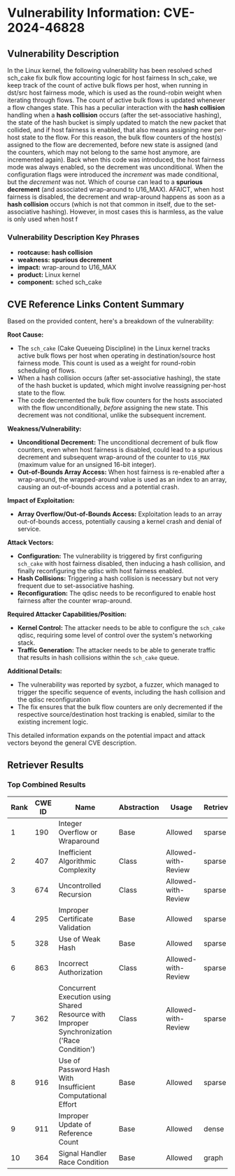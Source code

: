 # Vulnerability Information: CVE-2024-46828

## Vulnerability Description
In the Linux kernel, the following vulnerability has been resolved sched sch_cake fix bulk flow accounting logic for host fairness In sch_cake, we keep track of the count of active bulk flows per host, when running in dst/src host fairness mode, which is used as the round-robin weight when iterating through flows. The count of active bulk flows is updated whenever a flow changes state. This has a peculiar interaction with the **hash collision** handling when a **hash collision** occurs (after the set-associative hashing), the state of the hash bucket is simply updated to match the new packet that collided, and if host fairness is enabled, that also means assigning new per-host state to the flow. For this reason, the bulk flow counters of the host(s) assigned to the flow are decremented, before new state is assigned (and the counters, which may not belong to the same host anymore, are incremented again). Back when this code was introduced, the host fairness mode was always enabled, so the decrement was unconditional. When the configuration flags were introduced the *increment* was made conditional, but the *decrement* was not. Which of course can lead to a **spurious decrement** (and associated wrap-around to U16_MAX). AFAICT, when host fairness is disabled, the decrement and wrap-around happens as soon as a **hash collision** occurs (which is not that common in itself, due to the set-associative hashing). However, in most cases this is harmless, as the value is only used when host f

### Vulnerability Description Key Phrases
- **rootcause:** **hash collision**
- **weakness:** **spurious decrement**
- **impact:** wrap-around to U16_MAX
- **product:** Linux kernel
- **component:** sched sch_cake

## CVE Reference Links Content Summary
Based on the provided content, here's a breakdown of the vulnerability:

**Root Cause:**
- The `sch_cake` (Cake Queueing Discipline) in the Linux kernel tracks active bulk flows per host when operating in destination/source host fairness mode. This count is used as a weight for round-robin scheduling of flows.
- When a hash collision occurs (after set-associative hashing), the state of the hash bucket is updated, which might involve reassigning per-host state to the flow.
- The code decremented the bulk flow counters for the hosts associated with the flow unconditionally, *before* assigning the new state. This decrement was not conditional, unlike the subsequent increment.

**Weakness/Vulnerability:**
- **Unconditional Decrement:** The unconditional decrement of bulk flow counters, even when host fairness is disabled, could lead to a spurious decrement and subsequent wrap-around of the counter to `U16_MAX` (maximum value for an unsigned 16-bit integer).
- **Out-of-Bounds Array Access:** When host fairness is re-enabled after a wrap-around, the wrapped-around value is used as an index to an array, causing an out-of-bounds access and a potential crash.

**Impact of Exploitation:**
- **Array Overflow/Out-of-Bounds Access:** Exploitation leads to an array out-of-bounds access, potentially causing a kernel crash and denial of service.

**Attack Vectors:**
- **Configuration:** The vulnerability is triggered by first configuring `sch_cake` with host fairness disabled, then inducing a hash collision, and finally reconfiguring the qdisc with host fairness enabled.
- **Hash Collisions:** Triggering a hash collision is necessary but not very frequent due to set-associative hashing.
- **Reconfiguration:** The qdisc needs to be reconfigured to enable host fairness after the counter wrap-around.

**Required Attacker Capabilities/Position:**
- **Kernel Control:** The attacker needs to be able to configure the `sch_cake` qdisc, requiring some level of control over the system's networking stack.
- **Traffic Generation:** The attacker needs to be able to generate traffic that results in hash collisions within the `sch_cake` queue.

**Additional Details:**
- The vulnerability was reported by syzbot, a fuzzer, which managed to trigger the specific sequence of events, including the hash collision and the qdisc reconfiguration
- The fix ensures that the bulk flow counters are only decremented if the respective source/destination host tracking is enabled, similar to the existing increment logic.

This detailed information expands on the potential impact and attack vectors beyond the general CVE description.

## Retriever Results

### Top Combined Results

| Rank | CWE ID | Name | Abstraction | Usage  | Retrievers | Individual Scores |
|------|--------|------|-------------|-------|------------|-------------------|
| 1 | 190 | Integer Overflow or Wraparound | Base | Allowed | sparse | 1.280 |
| 2 | 407 | Inefficient Algorithmic Complexity | Class | Allowed-with-Review | sparse | 1.258 |
| 3 | 674 | Uncontrolled Recursion | Class | Allowed-with-Review | sparse | 1.243 |
| 4 | 295 | Improper Certificate Validation | Base | Allowed | sparse | 1.243 |
| 5 | 328 | Use of Weak Hash | Base | Allowed | sparse | 1.235 |
| 6 | 863 | Incorrect Authorization | Class | Allowed-with-Review | sparse | 1.234 |
| 7 | 362 | Concurrent Execution using Shared Resource with Improper Synchronization ('Race Condition') | Class | Allowed-with-Review | sparse | 1.231 |
| 8 | 916 | Use of Password Hash With Insufficient Computational Effort | Base | Allowed | sparse | 1.217 |
| 9 | 911 | Improper Update of Reference Count | Base | Allowed | dense | 0.492 |
| 10 | 364 | Signal Handler Race Condition | Base | Allowed | graph | 0.002 |

